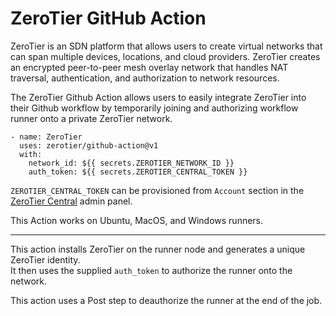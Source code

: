 # ZeroTier GitHub Action

ZeroTier is an SDN platform that allows users to create virtual
networks that can span multiple devices, locations, and cloud
providers. ZeroTier creates an encrypted peer-to-peer mesh overlay
network that handles NAT traversal, authentication, and authorization
to network resources.

The ZeroTier Github Action allows users to easily integrate
ZeroTier into their Github workflow by temporarily joining and
authorizing workflow runner onto a private ZeroTier network.

```
- name: ZeroTier
  uses: zerotier/github-action@v1
  with:
    network_id: ${{ secrets.ZEROTIER_NETWORK_ID }}
    auth_token: ${{ secrets.ZEROTIER_CENTRAL_TOKEN }}
```

`ZEROTIER_CENTRAL_TOKEN` can be provisioned from `Account` section in the [ZeroTier Central](https://my.zerotier.com) admin panel.

This Action works on Ubuntu, MacOS, and Windows runners.

----

This action installs ZeroTier on the runner node and generates a unique ZeroTier identity.  
It then uses the supplied `auth_token` to authorize the runner onto the network.


This action uses a Post step to deauthorize the runner at the end of
the job.
